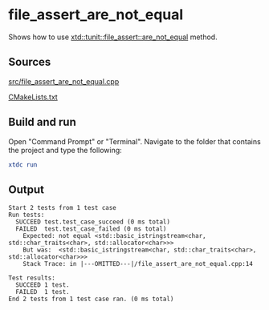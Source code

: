 # file_assert_are_not_equal

Shows how to use [xtd::tunit::file_assert::are_not_equal](https://gammasoft71.github.io/xtd/reference_guides/latest/classxtd_1_1tunit_1_1file__assert.html#a21c91ba00241ff7cfc030b445c1895a4) method.

## Sources

[src/file_assert_are_not_equal.cpp](src/file_assert_are_not_equal.cpp)

[CMakeLists.txt](CMakeLists.txt)

## Build and run

Open "Command Prompt" or "Terminal". Navigate to the folder that contains the project and type the following:

```cmake
xtdc run
```

## Output

```
Start 2 tests from 1 test case
Run tests:
  SUCCEED test.test_case_succeed (0 ms total)
  FAILED  test.test_case_failed (0 ms total)
    Expected: not equal <std::basic_istringstream<char, std::char_traits<char>, std::allocator<char>>>
    But was:  <std::basic_istringstream<char, std::char_traits<char>, std::allocator<char>>>
    Stack Trace: in |---OMITTED---|/file_assert_are_not_equal.cpp:14

Test results:
  SUCCEED 1 test.
  FAILED  1 test.
End 2 tests from 1 test case ran. (0 ms total)
```
